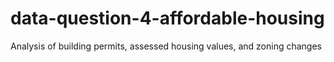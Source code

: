 # data-question-4-affordable-housing
Analysis of building permits, assessed housing values, and zoning changes
